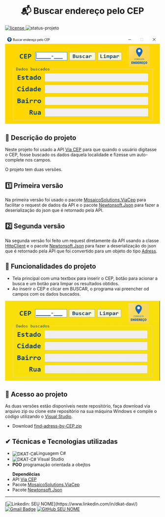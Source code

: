 <h1 align="center">📬 Buscar endereço pelo CEP</h1>

<div style="display: inline_block">
    <a href="https://github.com/DKAT-DAVI/gestao-de-pedidos-Csharp/blob/main/LICENSE">
        <img src="https://img.shields.io/badge/license-MIT-blue" alt="license">
    </a>
    <img src="https://img.shields.io/badge/STATUS-FINALIZADO-yellow" alt="status-projeto">
<div>

<br>
<div align="center">
    <img max-height="400em" src="assets/capa-projeto-cep.png" alt="diagrama-uml">
</div>


<h2>&#X1F4DD Descrição do projeto</h2>

<p>Neste projeto foi usado a API <a href="https://viacep.com.br/">Via CEP</a> para que quando o usuário digitasse o CEP, fosse buscado os dados daquela localidade e fizesse um auto-complete nos campos.<p>

O projeto tem duas versões.

<h2>1️⃣ Primeira versão</h2>

<p>Na primeira versão foi usado o pacote <a href="https://github.com/MosaicoSolutions/ViaCep">MosaicoSolutions.ViaCep<a> para facilitar o request de dados da API e o pacote <a href="https://www.newtonsoft.com/json">Newtonsoft.Json</a> para fazer a deserialização do json que é retornado pela API.<p>

<h2>2️⃣ Segunda versão</h2>

<p>Na segunda versão foi feito um request diretamente da API usando a classe <a href="https://learn.microsoft.com/en-us/dotnet/api/system.net.http.httpclient?view=net-7.0">HttpClient</a> e o pacote <a href="https://www.newtonsoft.com/json">Newtonsoft.Json</a> para fazer a deserialização do json que é retornado pela API que foi convertido para um objeto do tipo <a href="https://github.com/DKAT-DAVI/find-adress-by-CEP/blob/main/Release2/find-adress-by-CEP/Adress.cs">Adress</a>.<p>

<h2>&#X1F528 Funcionalidades do projeto</h2>

<ul>
    <li>Tela principal com uma textbox para inserir o CEP, botão para acionar a busca e um botão para limpar os resultados obtidos.</li>
    <li>Ao inserir o CEP e clicar em BUSCAR, o programa vai preencher od campos com os dados buscados.</li>

</ul>

<div align="center">
    <img src="assets/gif-tela-projeto.gif">
</div>

<h2>&#X1F4C1 Acesso ao projeto</h2>

<p>As duas versões estão disponíveis neste repositório, faça download via arquivo zip ou clone este repositório na sua máquina Windows e compile o código utilizando o <a href="https://visualstudio.microsoft.com/downloads/">Visual Studio</a>.<p>

<ul>
    <li>Download <a href="https://github.com/DKAT-DAVI/find-adress-by-CEP/archive/refs/heads/main.zip">find-adress-by-CEP.zip</a></li>
</ul>


<h2>&#X2714 Técnicas e Tecnologias utilizadas</h2>
<ul>
    <li>
        <img align="center" alt="DKAT-C#" height="30" width="40" src="https://cdn.jsdelivr.net/gh/devicons/devicon/icons/csharp/csharp-original.svg"/>Linguagem C#
    </li>
    <li>    
        <img align="center" alt="DKAT-C#" height="30" width="40" src="https://cdn.jsdelivr.net/gh/devicons/devicon/icons/visualstudio/visualstudio-plain.svg"/>
        Visual Studio  
    </li>
    <li><bigger><b>POO</b></bigger> programação orientada a obejtos</li>
</ul>
<ul><b>Dependêcias</b>
    <li>API <a href="https://viacep.com.br/">Via CEP</a></li>
    <li>Pacote <a href="https://github.com/MosaicoSolutions/ViaCep">MosaicoSolutions.ViaCep<a></li>
    <li>Pacote <a href="https://www.newtonsoft.com/json">Newtonsoft.Json</a></li>
</ul>

<hr>

<div style="display: inline_block">
          
[![Linkedin: SEU NOME](https://img.shields.io/badge/-dkatdavi-blue?style=flat-square&logo=Linkedin&logoColor=white&link=(https://www.linkedin.com/in/dkat-davi/))](https://www.linkedin.com/in/dkat-davi/)
[![Gmail Badge](https://img.shields.io/badge/-dkatdavi@gmail.com-006bed?style=flat-square&logo=Gmail&logoColor=white&link=mailto:dkatdavi@gmail.com)](mailto:dkatdavi@gmail.com)
[![GitHub SEU NOME](https://img.shields.io/github/followers/dkat-davi?label=follow&style=social)](https://github.com/dkat-davi)
</div>
